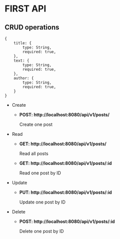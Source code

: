 # FIRST API
## CRUD operations

    {
        title: {
            type: String,
            required: true,
        },
        text: {
            type: String,
            required: true,
        },
        author: {
            type: String,
            required: true,
        }
    }

- Create 
    - **POST: http://localhost:8080/api/v1/posts/** 
        
        Create one post
- Read
    - **GET: http://localhost:8080/api/v1/posts/**
        
        Read all posts
    - **GET: http://localhost:8080/api/v1/posts/:id**
        
        Read one post by ID
- Update
    - **PUT: http://localhost:8080/api/v1/posts/:id**
        
        Update one post by ID
- Delete
    - **POST: http://localhost:8080/api/v1/posts/:id**
        
        Delete one post by ID